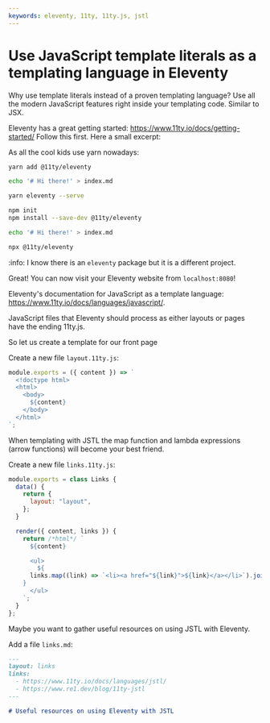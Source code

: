 ```yaml
---
keywords: eleventy, 11ty, 11ty.js, jstl
---
```


# Use JavaScript template literals as a templating language in Eleventy

Why use template literals instead of a proven templating language?
Use all the modern JavaScript features right inside your templating code. Similar to JSX.

Eleventy has a great getting started: https://www.11ty.io/docs/getting-started/
Follow this first. Here a small excerpt:

As all the cool kids use yarn nowadays:

```sh
yarn add @11ty/eleventy

echo '# Hi there!' > index.md

yarn eleventy --serve
```

```sh
npm init
npm install --save-dev @11ty/eleventy

echo '# Hi there!' > index.md

npx @11ty/eleventy
```

:info: I know there is an `eleventy` package but it is a different project.

Great! You can now visit your Eleventy website from `localhost:8080`!

Eleventy's documentation for JavaScript as a template language: https://www.11ty.io/docs/languages/javascript/.

JavaScript files that Eleventy should process as either layouts or pages have the ending 11ty.js.

So let us create a template for our front page

Create a new file `layout.11ty.js`:

```js
module.exports = ({ content }) => `
  <!doctype html>
  <html>
    <body>
      ${content}
    </body>
  </html>
`;
```

When templating with JSTL the map function and lambda expressions (arrow functions) will become your best friend.

Create a new file `links.11ty.js`:

```js
module.exports = class Links {
  data() {
    return {
      layout: "layout",
    };
  }

  render({ content, links }) {
    return /*html*/ `
      ${content}

      <ul>
        ${
      links.map((link) => `<li><a href="${link}">${link}</a></li>`).join("")
    }
      </ul>
    `;
  }
};
```

Maybe you want to gather useful resources on using JSTL with Eleventy.

Add a file `links.md`:

```md
---
layout: links
links:
  - https://www.11ty.io/docs/languages/jstl/
  - https://www.re1.dev/blog/11ty-jstl
---

# Useful resources on using Eleventy with JSTL
```
